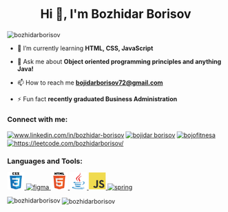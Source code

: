 <h1 align="center">Hi 👋, I'm Bozhidar Borisov</h1>
<h3 align="center"></h3>

<p align="left"> <img src="https://komarev.com/ghpvc/?username=bozhidarborisov&label=Profile%20views&color=0e75b6&style=flat" alt="bozhidarborisov" /> </p>

- 🌱 I’m currently learning **HTML, CSS, JavaScript**

- 💬 Ask me about **Object oriented programming principles and anything Java!**

- 📫 How to reach me **bojidarborisov72@gmail.com**

- ⚡ Fun fact **recently graduated Business Administration**

<h3 align="left">Connect with me:</h3>
<p align="left">
<a href="www.linkedin.com/in/bozhidar-borisov" target="blank"><img align="center" src="https://raw.githubusercontent.com/rahuldkjain/github-profile-readme-generator/master/src/images/icons/Social/linked-in-alt.svg" alt="www.linkedin.com/in/bozhidar-borisov" height="30" width="40" /></a>
<a href="https://fb.com/bojidar borisov" target="blank"><img align="center" src="https://raw.githubusercontent.com/rahuldkjain/github-profile-readme-generator/master/src/images/icons/Social/facebook.svg" alt="bojidar borisov" height="30" width="40" /></a>
<a href="https://instagram.com/bojofitnesa" target="blank"><img align="center" src="https://raw.githubusercontent.com/rahuldkjain/github-profile-readme-generator/master/src/images/icons/Social/instagram.svg" alt="bojofitnesa" height="30" width="40" /></a>
<a href="https://www.leetcode.com/https://leetcode.com/bozhidarborisov/" target="blank"><img align="center" src="https://raw.githubusercontent.com/rahuldkjain/github-profile-readme-generator/master/src/images/icons/Social/leet-code.svg" alt="https://leetcode.com/bozhidarborisov/" height="30" width="40" /></a>
</p>

<h3 align="left">Languages and Tools:</h3>
<p align="left"> <a href="https://www.w3schools.com/css/" target="_blank" rel="noreferrer"> <img src="https://raw.githubusercontent.com/devicons/devicon/master/icons/css3/css3-original-wordmark.svg" alt="css3" width="40" height="40"/> </a> <a href="https://www.figma.com/" target="_blank" rel="noreferrer"> <img src="https://www.vectorlogo.zone/logos/figma/figma-icon.svg" alt="figma" width="40" height="40"/> </a> <a href="https://www.w3.org/html/" target="_blank" rel="noreferrer"> <img src="https://raw.githubusercontent.com/devicons/devicon/master/icons/html5/html5-original-wordmark.svg" alt="html5" width="40" height="40"/> </a> <a href="https://www.java.com" target="_blank" rel="noreferrer"> <img src="https://raw.githubusercontent.com/devicons/devicon/master/icons/java/java-original.svg" alt="java" width="40" height="40"/> </a> <a href="https://developer.mozilla.org/en-US/docs/Web/JavaScript" target="_blank" rel="noreferrer"> <img src="https://raw.githubusercontent.com/devicons/devicon/master/icons/javascript/javascript-original.svg" alt="javascript" width="40" height="40"/> </a> <a href="https://spring.io/" target="_blank" rel="noreferrer"> <img src="https://www.vectorlogo.zone/logos/springio/springio-icon.svg" alt="spring" width="40" height="40"/> </a> </p>

<p><img align="left" src="https://github-readme-stats.vercel.app/api/top-langs?username=bozhidarborisov&show_icons=true&locale=en&layout=compact" alt="bozhidarborisov" /></p>

<p>&nbsp;<img align="center" src="https://github-readme-stats.vercel.app/api?username=bozhidarborisov&show_icons=true&locale=en" alt="bozhidarborisov" /></p>

